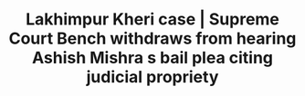 ---
direct_url: https://www.thehindu.com/news/national/lakhimpur-kheri-case-sc-bench-withdraws-from-hearing-ashish-mishras-bail-plea-citing-judicial-propriety/article66125694.ece
layout: post
title: Lakhimpur Kheri case | Supreme Court Bench withdraws from hearing Ashish Mishra s bail plea citing  judicial propriety
tags: []
---